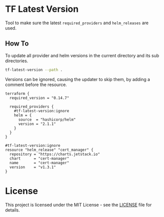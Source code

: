 # TF Latest Version

Tool to make sure the latest `required_providers` and `helm_releases` are used.


## How To

To update all provider and helm versions in the current directory and its sub directories.
```sh
tf-latest-version --path .
```

Versions can be ignored, causing the updater to skip them, by adding a comment before the resource.
```hcl
terraform {
  required_version = "0.14.7"

  required_providers {
    #tf-latest-version:ignore
    helm = {
      source  = "hashicorp/helm"
      version = "2.1.1"
    }
  }
}

#tf-latest-version:ignore
resource "helm_release" "cert_manager" {
  repository = "https://charts.jetstack.io"
  chart      = "cert-manager"
  name       = "cert-manager"
  version    = "v1.3.1"
}
```

# License

This project is licensed under the MIT License - see the [LICENSE](LICENSE) file for details.

